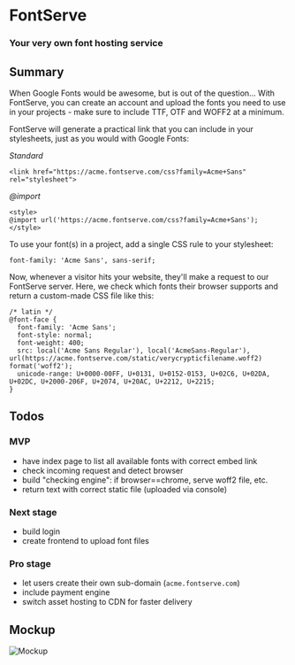 # FontServe
### Your very own font hosting service

## Summary

When Google Fonts would be awesome, but is out of the question...
With FontServe, you can create an account and upload the fonts you need
to use in your projects - make sure to include TTF, OTF and WOFF2 at a
minimum.

FontServe will generate a practical link that you can include in your
stylesheets, just as you would with Google Fonts:

*Standard*
```
<link href="https://acme.fontserve.com/css?family=Acme+Sans" rel="stylesheet">
```

*@import*
```
<style>
@import url('https://acme.fontserve.com/css?family=Acme+Sans');
</style>
```

To use your font(s) in a project, add a single CSS rule to your
stylesheet:

```
font-family: 'Acme Sans', sans-serif;
```

Now, whenever a visitor hits your website, they'll make a request to our
FontServe server. Here, we check which fonts their browser supports and
return a custom-made CSS file like this:

```
/* latin */
@font-face {
  font-family: 'Acme Sans';
  font-style: normal;
  font-weight: 400;
  src: local('Acme Sans Regular'), local('AcmeSans-Regular'), url(https://acme.fontserve.com/static/verycrypticfilename.woff2) format('woff2');
  unicode-range: U+0000-00FF, U+0131, U+0152-0153, U+02C6, U+02DA, U+02DC, U+2000-206F, U+2074, U+20AC, U+2212, U+2215;
}
```

## Todos

### MVP
* have index page to list all available fonts with correct embed link
* check incoming request and detect browser
* build "checking engine": if browser==chrome, serve woff2 file, etc.
* return text with correct static file (uploaded via console)

### Next stage
* build login
* create frontend to upload font files

### Pro stage
* let users create their own sub-domain (`acme.fontserve.com`)
* include payment engine
* switch asset hosting to CDN for faster delivery

## Mockup
![Mockup](https://i.imgur.com/T9f1pw9.png)
